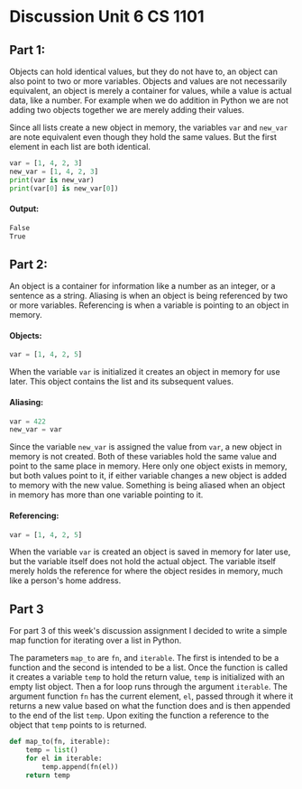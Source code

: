 
# Discussion Unit 6 CS 1101

## Part 1:
Objects can hold identical values, but they do not have to, an object can also point to two or more variables. Objects and values are not necessarily equivalent, an object is merely a container for values, while a value is actual data, like a number. For example when we do addition in Python we are not adding two objects together we are merely adding their values.

Since all lists create a new object in memory, the variables `var` and `new_var` are note equivalent even though they hold the same values. But the first element in each list are both identical.
```python
var = [1, 4, 2, 3]
new_var = [1, 4, 2, 3]
print(var is new_var)
print(var[0] is new_var[0])
```
#### Output:
```sh
False
True
```

## Part 2:
An object is a container for information like a number as an integer, or a sentence as a string. Aliasing is when an object is being referenced by two or more variables. Referencing is when a variable is pointing to an object in memory.

#### Objects:
```python
var = [1, 4, 2, 5]
```
When the variable `var` is initialized it creates an object in memory for use later. This object contains the list and its subsequent values.

#### Aliasing:
```python
var = 422
new_var = var
```
Since the variable `new_var` is assigned the value from `var`, a new object in memory is not created. Both of these variables hold the same value and point to the same place in memory. Here only one object exists in memory, but both values point to it, if either variable changes a new object is added to memory with the new value. Something is being aliased when an object in memory has more than one variable pointing to it.

#### Referencing:
```python
var = [1, 4, 2, 5]
```
When the variable `var` is created an object is saved in memory for later use, but the variable itself does not hold the actual object. The variable itself merely holds the reference for where the object resides in memory, much like a person's home address.

## Part 3
For part 3 of this week's discussion assignment I decided to write a simple map function for iterating over a list in Python. 

The parameters `map_to` are `fn`, and `iterable`. The first is intended to be a function and the second is intended to be a list. Once the function is called it creates a variable `temp` to hold the return value, `temp` is initialized with an empty list object. Then a for loop runs through the argument `iterable`. The argument function `fn` has the current element, `el`, passed through it where it returns a new value based on what the function does and is then appended to the end of the list `temp`. Upon exiting the function a reference to the object that `temp` points to is returned.

```python
def map_to(fn, iterable):
    temp = list()
    for el in iterable:
        temp.append(fn(el))
    return temp
```